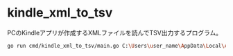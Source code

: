 # kindle_xml_to_tsv

PCのKindleアプリが作成するXMLファイルを読んでTSV出力するプログラム。

```sh
go run cmd/kindle_xml_to_tsv/main.go C:\Users\user_name\AppData\Local\Amazon\Kindle\Cache\KindleSyncMetadataCache.xml > kindle.tsv
```

